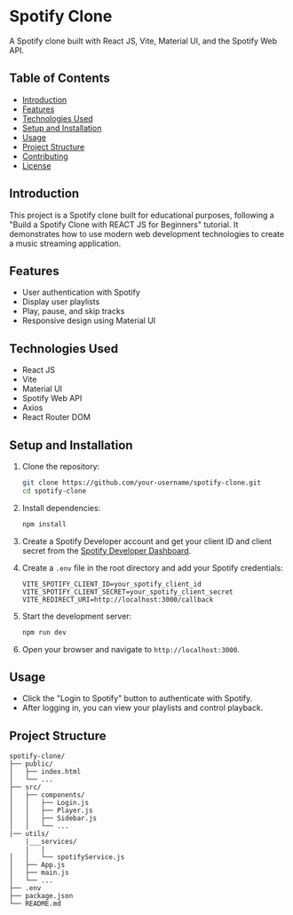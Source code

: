 # Spotify Clone

A Spotify clone built with React JS, Vite, Material UI, and the Spotify Web API.

## Table of Contents

- [Introduction](#introduction)
- [Features](#features)
- [Technologies Used](#technologies-used)
- [Setup and Installation](#setup-and-installation)
- [Usage](#usage)
- [Project Structure](#project-structure)
- [Contributing](#contributing)
- [License](#license)

## Introduction

This project is a Spotify clone built for educational purposes, following a "Build a Spotify Clone with REACT JS for Beginners" tutorial. It demonstrates how to use modern web development technologies to create a music streaming application.

## Features

- User authentication with Spotify
- Display user playlists
- Play, pause, and skip tracks
- Responsive design using Material UI

## Technologies Used

- React JS
- Vite
- Material UI
- Spotify Web API
- Axios
- React Router DOM

## Setup and Installation

1. Clone the repository:

    ```bash
    git clone https://github.com/your-username/spotify-clone.git
    cd spotify-clone
    ```

2. Install dependencies:

    ```bash
    npm install
    ```

3. Create a Spotify Developer account and get your client ID and client secret from the [Spotify Developer Dashboard](https://developer.spotify.com/dashboard/).

4. Create a `.env` file in the root directory and add your Spotify credentials:

    ```plaintext
    VITE_SPOTIFY_CLIENT_ID=your_spotify_client_id
    VITE_SPOTIFY_CLIENT_SECRET=your_spotify_client_secret
    VITE_REDIRECT_URI=http://localhost:3000/callback
    ```

5. Start the development server:

    ```bash
    npm run dev
    ```

6. Open your browser and navigate to `http://localhost:3000`.

## Usage

- Click the "Login to Spotify" button to authenticate with Spotify.
- After logging in, you can view your playlists and control playback.

## Project Structure

```plaintext
spotify-clone/
├── public/
│   ├── index.html
│   └── ...
├── src/
│   ├── components/
│   │   ├── Login.js
│   │   ├── Player.js
│   │   ├── Sidebar.js
│   │   └── ...
|── utils/
    |___services/
    |   |
│   │   └── spotifyService.js
│   ├── App.js
│   ├── main.js
│   └── ...
├── .env
├── package.json
└── README.md
